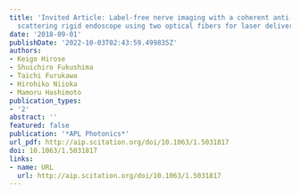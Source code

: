 ```yaml
---
title: 'Invited Article: Label-free nerve imaging with a coherent anti-Stokes Raman
  scattering rigid endoscope using two optical fibers for laser delivery'
date: '2018-09-01'
publishDate: '2022-10-03T02:43:59.499835Z'
authors:
- Keigo Hirose
- Shuichiro Fukushima
- Taichi Furukawa
- Hirohiko Niioka
- Mamoru Hashimoto
publication_types:
- '2'
abstract: ''
featured: false
publication: '*APL Photonics*'
url_pdf: http://aip.scitation.org/doi/10.1063/1.5031817
doi: 10.1063/1.5031817
links:
- name: URL
  url: http://aip.scitation.org/doi/10.1063/1.5031817
---
```


